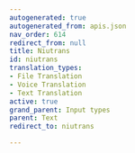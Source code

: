 ```yaml
---
autogenerated: true
autogenerated_from: apis.json
nav_order: 614
redirect_from: null
title: Niutrans
id: niutrans
translation_types:
- File Translation
- Voice Translation
- Text Translation
active: true
grand_parent: Input types
parent: Text
redirect_to: niutrans

---
```


